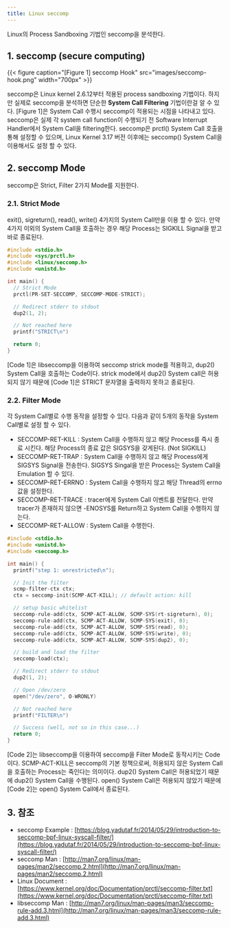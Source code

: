 ```yaml
---
title: Linux seccomp
---
```


Linux의 Process Sandboxing 기법인 seccomp을 분석한다.

## 1. seccomp (secure computing)

{{< figure caption="[Figure 1] seccomp Hook" src="images/seccomp-hook.png" width="700px" >}}

seccomp은 Linux kernel 2.6.12부터 적용된 process sandboxing 기법이다. 하지만 실제로 seccomp을 분석하면 단순한 **System Call Filtering** 기법이란걸 알 수 있다. [Figure 1]은 System Call 수행시 seccomp이 적용되는 시점을 나타내고 있다. seccomp은 실제 각 system call function이 수행되기 전 Software Interrupt Handler에서 System Call을 filtering한다. seccomp은 prctl() System Call 호출을 통해 설정할 수 있으며, Linux Kernel 3.17 버전 이후에는 seccomp() System Call을 이용해서도 설정 할 수 있다.

## 2. seccomp Mode

seccomp은 Strict, Filter 2가지 Mode를 지원한다.

### 2.1. Strict Mode

exit(), sigreturn(), read(), write() 4가지의 System Call만을 이용 할 수 있다. 만약 4가지 이외의 System Call을 호출하는 경우 해당 Process는 SIGKILL Signal을 받고 바로 종료된다.

```c {caption="[Code 1] seccomp Strict Mode", linenos=table}
#include <stdio.h>
#include <sys/prctl.h>
#include <linux/seccomp.h>
#include <unistd.h>

int main() {
  // Strict Mode
  prctl(PR-SET-SECCOMP, SECCOMP-MODE-STRICT);

  // Redirect stderr to stdout
  dup2(1, 2);

  // Not reached here
  printf("STRICT\n")

  return 0;
}
```

[Code 1]은 libseccomp을 이용하여 seccomp strick mode를 적용하고, dup2() System Call을 호출하는 Code이다. strick mode에서 dup2() System call은 허용되지 않기 때문에 [Code 1]은 STRICT 문자열을 출력하지 못하고 종료된다.

### 2.2. Filter Mode

각 System Call별로 수행 동작을 설정할 수 있다. 다음과 같이 5개의 동작을 System Call별로 설정 할 수 있다.

* SECCOMP-RET-KILL : System Call을 수행하지 않고 해당 Process를 즉시 종료 시킨다. 해당 Process의 종료 값은 SIGSYS을 갖게된다. (Not SIGKILL)
* SECCOMP-RET-TRAP : System Call을 수행하지 않고 해당 Process에게 SIGSYS Signal을 전송한다. SIGSYS Singal을 받은 Process는 System Call을 Emulation 할 수 있다.
* SECCOMP-RET-ERRNO : System Call을 수행하지 않고 해당 Thread의 errno 값을 설정한다.
* SECCOMP-RET-TRACE : tracer에게 System Call 이벤트를 전달한다. 만약 tracer가 존재하지 않으면 -ENOSYS를 Return하고 System Call을 수행하지 않는다.
* SECCOMP-RET-ALLOW : System Call을 수행한다.

```c {caption="[Code 2] seccomp Filter Mode", linenos=table}
#include <stdio.h>
#include <unistd.h>
#include <seccomp.h>

int main() {
  printf("step 1: unrestricted\n");

  // Init the filter
  scmp-filter-ctx ctx;
  ctx = seccomp-init(SCMP-ACT-KILL); // default action: kill

  // setup basic whitelist
  seccomp-rule-add(ctx, SCMP-ACT-ALLOW, SCMP-SYS(rt-sigreturn), 0);
  seccomp-rule-add(ctx, SCMP-ACT-ALLOW, SCMP-SYS(exit), 0);
  seccomp-rule-add(ctx, SCMP-ACT-ALLOW, SCMP-SYS(read), 0);
  seccomp-rule-add(ctx, SCMP-ACT-ALLOW, SCMP-SYS(write), 0);
  seccomp-rule-add(ctx, SCMP-ACT-ALLOW, SCMP-SYS(dup2), 0);

  // build and load the filter
  seccomp-load(ctx);

  // Redirect stderr to stdout
  dup2(1, 2);

  // Open /dev/zero
  open("/dev/zero", O-WRONLY)

  // Not reached here
  printf("FILTER\n")

  // Success (well, not so in this case...)
  return 0;
}
```

[Code 2]는 libseccomp을 이용하여 seccomp을 Filter Mode로 동작시키는 Code이다. SCMP-ACT-KILL은 seccomp의 기본 정책으로써, 허용되지 않은 System Call을 호출하는 Process는 죽인다는 의미이다. dup2() System Call은 허용되었기 때문에 dup2() System Call을 수행된다. open() System Call은 허용되지 않았기 때문에 [Code 2]는 open() System Call에서 종료된다.

## 3. 참조

* seccomp Example : [https://blog.yadutaf.fr/2014/05/29/introduction-to-seccomp-bpf-linux-syscall-filter/](https://blog.yadutaf.fr/2014/05/29/introduction-to-seccomp-bpf-linux-syscall-filter/)
* seccomp Man : [http://man7.org/linux/man-pages/man2/seccomp.2.html](http://man7.org/linux/man-pages/man2/seccomp.2.html)
* Linux Document : [https://www.kernel.org/doc/Documentation/prctl/seccomp-filter.txt](https://www.kernel.org/doc/Documentation/prctl/seccomp-filter.txt)
* libseccomp Man : [http://man7.org/linux/man-pages/man3/seccomp-rule-add.3.html](http://man7.org/linux/man-pages/man3/seccomp-rule-add.3.html)
